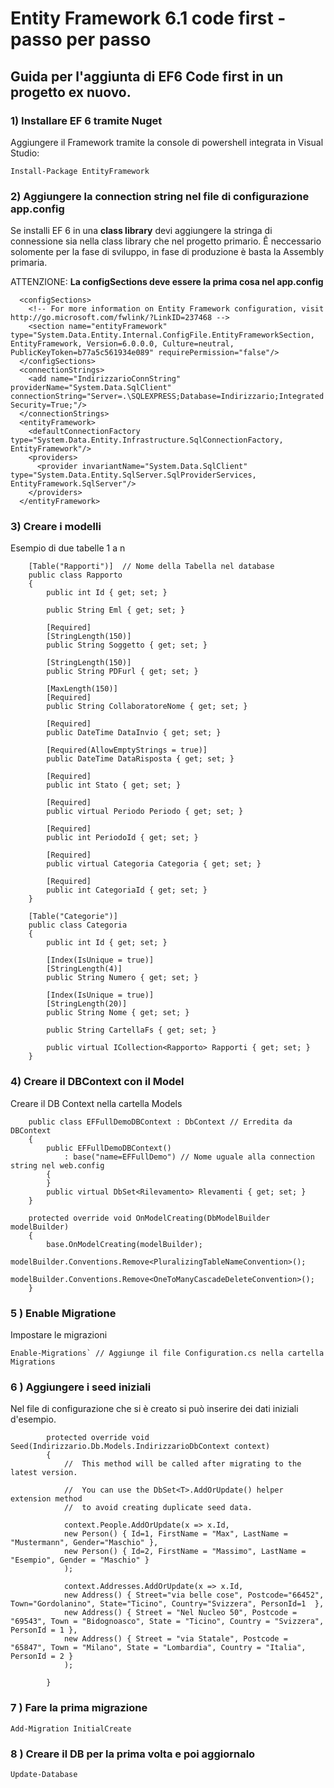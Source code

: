 # Entity Framework 6.1 code first - passo per passo

## Guida per l'aggiunta di EF6 Code first in un progetto ex nuovo.

### 1) Installare EF 6 tramite Nuget
Aggiungere il Framework tramite la console di powershell integrata in Visual Studio:

```
Install-Package EntityFramework
```

### 2) Aggiungere la connection string nel file di configurazione app.config
Se installi EF 6 in una __class library__ devi aggiungere la stringa di connessione sia nella class library che nel progetto primario. Ê neccessario solomente per la fase di sviluppo, in fase di produzione è basta la Assembly primaria.   

ATTENZIONE:   __La configSections deve essere la prima cosa nel app.config__

```
  <configSections>
    <!-- For more information on Entity Framework configuration, visit http://go.microsoft.com/fwlink/?LinkID=237468 -->
    <section name="entityFramework" type="System.Data.Entity.Internal.ConfigFile.EntityFrameworkSection, EntityFramework, Version=6.0.0.0, Culture=neutral, PublicKeyToken=b77a5c561934e089" requirePermission="false"/>
  </configSections>
  <connectionStrings>
    <add name="IndirizzarioConnString" providerName="System.Data.SqlClient" connectionString="Server=.\SQLEXPRESS;Database=Indirizzario;Integrated Security=True;"/>
  </connectionStrings>
  <entityFramework>
    <defaultConnectionFactory type="System.Data.Entity.Infrastructure.SqlConnectionFactory, EntityFramework"/>
    <providers>
      <provider invariantName="System.Data.SqlClient" type="System.Data.Entity.SqlServer.SqlProviderServices, EntityFramework.SqlServer"/>
    </providers>
  </entityFramework>
```

### 3) Creare i modelli
Esempio di due tabelle 1 a n
```
    [Table("Rapporti")]  // Nome della Tabella nel database
    public class Rapporto
    {
        public int Id { get; set; }

        public String Eml { get; set; }

        [Required]
        [StringLength(150)]
        public String Soggetto { get; set; }

        [StringLength(150)]
        public String PDFurl { get; set; }

        [MaxLength(150)]
        [Required]
        public String CollaboratoreNome { get; set; }

        [Required]
        public DateTime DataInvio { get; set; }

        [Required(AllowEmptyStrings = true)]
        public DateTime DataRisposta { get; set; }

        [Required]
        public int Stato { get; set; }

        [Required]
        public virtual Periodo Periodo { get; set; }

        [Required]
        public int PeriodoId { get; set; }

        [Required]
        public virtual Categoria Categoria { get; set; }

        [Required]
        public int CategoriaId { get; set; }
    }

    [Table("Categorie")]
    public class Categoria
    {
        public int Id { get; set; }

        [Index(IsUnique = true)]
        [StringLength(4)]
        public String Numero { get; set; }

        [Index(IsUnique = true)]
        [StringLength(20)]
        public String Nome { get; set; }

        public String CartellaFs { get; set; }

        public virtual ICollection<Rapporto> Rapporti { get; set; }
    }
```
### 4) Creare il DBContext con il Model
Creare il DB Context nella cartella Models

```
    public class EFFullDemoDBContext : DbContext // Erredita da DBContext
    {
        public EFFullDemoDBContext()
            : base("name=EFFullDemo") // Nome uguale alla connection string nel web.config
        {
        }
        public virtual DbSet<Rilevamento> Rlevamenti { get; set; }
    }

    protected override void OnModelCreating(DbModelBuilder modelBuilder)
    {
        base.OnModelCreating(modelBuilder);
        modelBuilder.Conventions.Remove<PluralizingTableNameConvention>();
        modelBuilder.Conventions.Remove<OneToManyCascadeDeleteConvention>();
    }
```

### 5 ) Enable Migratione
Impostare le migrazioni
```
Enable-Migrations` // Aggiunge il file Configuration.cs nella cartella Migrations 
```

### 6 ) Aggiungere i seed iniziali
Nel file di configurazione che si è creato si può inserire dei dati iniziali d'esempio.   
```
        protected override void Seed(Indirizzario.Db.Models.IndirizzarioDbContext context)
        {
            //  This method will be called after migrating to the latest version.

            //  You can use the DbSet<T>.AddOrUpdate() helper extension method 
            //  to avoid creating duplicate seed data.

            context.People.AddOrUpdate(x => x.Id,
            new Person() { Id=1, FirstName = "Max", LastName = "Mustermann", Gender="Maschio" },
            new Person() { Id=2, FirstName = "Massimo", LastName = "Esempio", Gender = "Maschio" }
            );

            context.Addresses.AddOrUpdate(x => x.Id,
            new Address() { Street="via belle cose", Postcode="66452", Town="Gordolanino", State="Ticino", Country="Svizzera", PersonId=1  },
            new Address() { Street = "Nel Nucleo 50", Postcode = "69543", Town = "Bidognoasco", State = "Ticino", Country = "Svizzera", PersonId = 1 },
            new Address() { Street = "via Statale", Postcode = "65847", Town = "Milano", State = "Lombardia", Country = "Italia", PersonId = 2 }
            );

        }
```

### 7 ) Fare la prima migrazione
```
Add-Migration InitialCreate   
```

### 8 ) Creare il DB per la prima volta e poi aggiornalo
```
Update-Database
```
